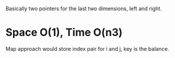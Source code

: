 
Basically two pointers for the last two dimensions, left and right.   

Space O(1), Time O(n3) 
================================================
Map approach would store index pair for i and j,  key is the balance.   

  